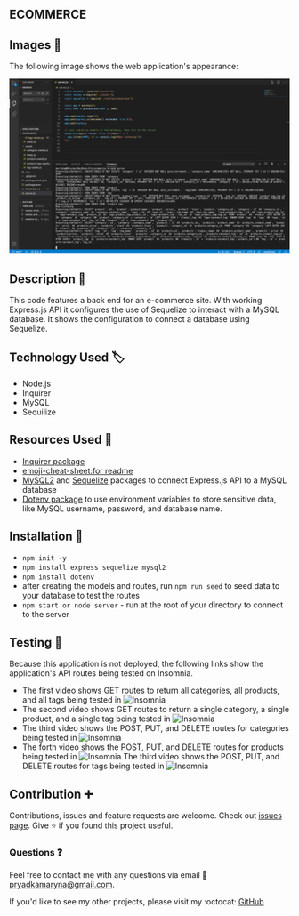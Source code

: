 ## ECOMMERCE

## Images :camera_flash:

The following image shows the web application's appearance:

![Screenshot](config/Screenshot1.png)

## Description :page_with_curl:

This code features a back end for an e-commerce site.
With working Express.js API it configures the use of Sequelize to interact with a MySQL database.
It shows the configuration to connect a database using Sequelize.

## Technology Used :label: 

* Node.js
* Inquirer
* MySQL
* Sequilize

## Resources Used :wrench: 

* [Inquirer package](https://www.npmjs.com/package/inquirer)
* [emoji-cheat-sheet:for readme](https://github.com/ikatyang/emoji-cheat-sheet)
* [MySQL2](https://www.npmjs.com/package/mysql2) and [Sequelize](https://www.npmjs.com/package/sequelize) packages to connect Express.js API to a MySQL database 
* [Dotenv package](https://www.npmjs.com/package/dotenv) to use environment variables to store sensitive data, like MySQL username, password, and database name.

## Installation :electric_plug:

* `npm init -y`
* `npm install express sequelize mysql2`
* `npm install dotenv`
* after creating the models and routes, run `npm run seed` to seed data to your database to test the routes
* `npm start or node server` - run  at the root of your directory to connect to the server


## Testing :repeat_one:

Because this application is not deployed, the following links show the application's API routes being tested on Insomnia. 

* The first video shows GET routes to return all categories, all products, and all tags being tested in ![Insomnia](https://drive.google.com/file/d/15kpfca78XXseM011_AXl34B-WiZMyQp-/view)
* The second video shows GET routes to return a single category, a single product, and a single tag being tested in ![Insomnia](https://drive.google.com/file/d/1A_32jkjX5jEfl4QrGSs6bMwboJfS0N4i/view)
* The third video shows the POST, PUT, and DELETE routes for categories being tested in 
![Insomnia](https://drive.google.com/file/d/1YNSR718lkGGNgQdnbATdt51aeY7xBswk/view)
* The forth video shows the POST, PUT, and DELETE routes for products being tested in ![Insomnia](https://drive.google.com/file/d/18rYi1MCW1O4e7tJvNXTi3AVrwHaw2FPh/view)
The third video shows the POST, PUT, and DELETE routes for tags being tested in 
![Insomnia](https://drive.google.com/file/d/1TzqjYtO4W_jtaxbQ_ln38KeKfa_nHnUY/view)


## Contribution :heavy_plus_sign: 

Contributions, issues and feature requests are welcome. 
Check out [issues page](https://github.com/MarynaPR/e-commerce-back-end/issues). 
Give :star: if you found this project useful. 

### Questions :question: 
Feel free to contact me with any questions via email :e-mail: pryadkamaryna@gmail.com. 
  
If you'd like to see my other projects, please visit my :octocat: 
[GitHub](https://github.com/MarynaPR?tab=repositories)
